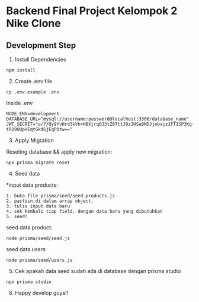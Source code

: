 # Backend Final Project Kelompok 2 Nike Clone

## Development Step

1. Install Dependencies

```
npm install
```

2. Create .env file

```
cp .env.example .env
```

Inside .env

```
NODE_ENV=development
DATABASE_URL="mysql://username:password@localhost:3306/database_name"
JWT_SECRET="o/7/Qy9YvHrd3kVb+HBXjrq0J3tZ8TttJ9zJHSa8NDJjnbxjzJFT1SP3Kg++46Ud
tR19UUpHEqtGkdGjEqPOtw=="
```

3. Apply Migration

Reseting database && apply new migration:

```
npx prisma migrate reset

```

4. Seed data

\*input data products:

    1. buka file prisma/seed/seed.products.js
    2. pastiin di dalam array object.
    3. tulis input data baru
    4. cek kembali tiap field, dengan data baru yang dibutuhkan
    5. seed!

seed data product:

```
node prisma/seed/seed.js

```

seed data users:

```
node prisma/seed/users.js

```

5. Cek apakah data seed sudah ada di database dengan prisma studio

```
npx prisma studio

```

6. Happy develop guys!!

```


```
